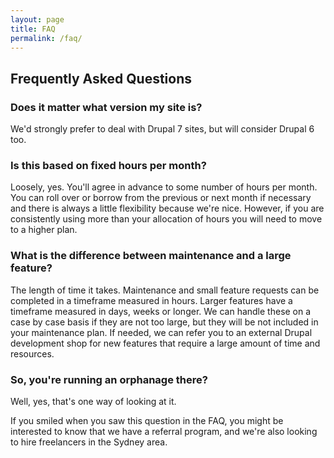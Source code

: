 ```yaml
---
layout: page
title: FAQ
permalink: /faq/
---
```


<h2>Frequently Asked Questions</h2>

<h3>Does it matter what version my site is?</h3>

We'd strongly prefer to deal with Drupal 7 sites, but will consider Drupal 6 too.

<h3>Is this based on fixed hours per month?</h3>

Loosely, yes. You'll agree in advance to some number of hours per month. You can roll over or borrow from the previous or next month if necessary and there is always a little flexibility because we're nice. However, if you are consistently using more than your allocation of hours you will need to move to a higher plan.

<h3>What is the difference between maintenance and a large feature?</h3>

The length of time it takes. Maintenance and small feature requests can be completed in a timeframe measured in hours. Larger features have a timeframe measured in days, weeks or longer. We can handle these on a case by case basis if they are not too large, but they will be not included in your maintenance plan. If needed, we can refer you to an external Drupal development shop for new features that require a large amount of time and resources.

<h3>So, you're running an orphanage there?</h3>

Well, yes, that's one way of looking at it.

If you smiled when you saw this question in the FAQ, you might be interested to know that we have a referral program, and we're also looking to hire freelancers in the Sydney area.